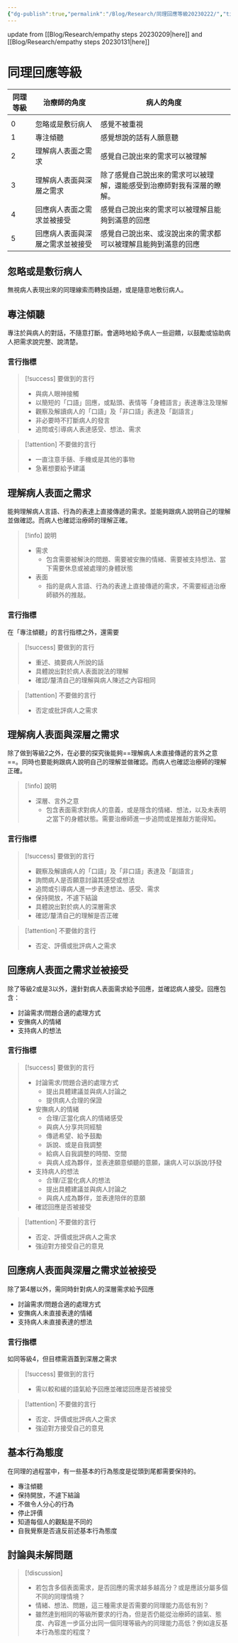 ```yaml
---
{"dg-publish":true,"permalink":"/Blog/Research/同理回應等級20230222/","title":"同理回應等級","tags":["blog","empathy/course","manuscript","ideas"]}
---
```



update from [[Blog/Research/empathy steps 20230209\|here]] and [[Blog/Research/empathy steps 20230131\|here]]

# 同理回應等級

| 同理等級 | 治療師的角度           | 病人的角度                               |
| ---- | ---------------- | ----------------------------------- |
|      |                  |                                     |
| 0    | 忽略或是敷衍病人         | 感覺不被重視                              |
| 1    | 專注傾聽             | 感覺想說的話有人願意聽                         |
| 2    | 理解病人表面之需求        | 感覺自己說出來的需求可以被理解                     |
| 3    | 理解病人表面與深層之需求     | 除了感覺自己說出來的需求可以被理解，還能感受到治療師對我有深層的瞭解。 |
| 4    | 回應病人表面之需求並被接受    | 感覺自己說出來的需求可以被理解且能夠到滿意的回應            |
| 5    | 回應病人表面與深層之需求並被接受 | 感覺自己說出來、或沒說出來的需求都可以被理解且能夠到滿意的回應     |

## 忽略或是敷衍病人

無視病人表現出來的同理線索而轉換話題，或是隨意地敷衍病人。


## 專注傾聽

專注於與病人的對話，不隨意打斷。會適時地給予病人一些迴饋，以鼓勵或協助病人把需求說完整、說清楚。

### 言行指標

> [!success] 要做到的言行
> - 與病人眼神接觸
> - 以簡短的「口語」回應，或點頭、表情等「身體語言」表達專注及理解
> - 觀察及解讀病人的「口語」及「非口語」表達及「副語言」
> - 非必要時不打斷病人的發言
> - 追問或引導病人表達感受、想法、需求

> [!attention] 不要做的言行
> - 一直注意手錶、手機或是其他的事物
> - 急著想要給予建議

## 理解病人表面之需求

能夠理解病人言語、行為的表達上直接傳遞的需求。並能夠跟病人說明自己的理解並做確認。而病人也確認治療師的理解正確。


> [!info] 說明
> - 需求
>     - 包含需要被解決的問題、需要被安撫的情緒、需要被支持想法、當下需要休息或被處理的身體狀態
> - 表面
>     - 指的是病人言語、行為的表達上直接傳遞的需求，不需要經過治療師額外的推敲。

### 言行指標

在「專注傾聽」的言行指標之外，還需要

> [!success] 要做到的言行
> - 重述、摘要病人所說的話
> - 具體說出對於病人表面說法的理解
> - 確認/釐清自己的理解與病人陳述之內容相同

> [!attention] 不要做的言行
> - 否定或批評病人之需求




## 理解病人表面與深層之需求

除了做到等級2之外，在必要的探究後能夠==理解病人未直接傳遞的言外之意==。同時也要能夠跟病人說明自己的理解並做確認。而病人也確認治療師的理解正確。

> [!info] 說明
> - 深層、言外之意
>     - 包含表面需求對病人的意義，或是隱含的情緒、想法，以及未表明之當下的身體狀態。需要治療師進一步追問或是推敲方能得知。

### 言行指標

> [!success] 要做到的言行
> - 觀察及解讀病人的「口語」及「非口語」表達及「副語言」
> - 詢問病人是否願意討論其感受或想法
> - 追問或引導病人進一步表達想法、感受、需求
> - 保持開放，不遽下結論
> - 具體說出對於病人的深層需求
> - 確認/釐清自己的理解是否正確

> [!attention] 不要做的言行
> - 否定、評價或批評病人之需求

## 回應病人表面之需求並被接受

除了等級2或是3以外，還針對病人表面需求給予回應，並確認病人接受。回應包含：

- 討論需求/問題合適的處理方式
- 安撫病人的情緒
- 支持病人的想法

### 言行指標

> [!success] 要做到的言行
> - 討論需求/問題合適的處理方式
>     - 提出具體建議並與病人討論之
>     - 提供病人合理的保證
> - 安撫病人的情緒
>     - 合理/正當化病人的情緒感受
>     - 與病人分享共同經驗
>     - 傳遞希望、給予鼓勵
>     - 訴說、或是自我調整
>     - 給病人自我調整的時間、空間
>     - 與病人成為夥伴，並表達願意傾聽的意願，讓病人可以訴說/抒發
> - 支持病人的想法
>     - 合理/正當化病人的想法
>     - 提出具體建議並與病人討論之
>     - 與病人成為夥伴，並表達陪伴的意願
> - 確認回應是否被接受


> [!attention] 不要做的言行
> - 否定、評價或批評病人之需求
> - 強迫對方接受自己的意見

## 回應病人表面與深層之需求並被接受

除了第4層以外，需同時針對病人的深層需求給予回應

- 討論需求/問題合適的處理方式
- 安撫病人未直接表達的情緒
- 支持病人未直接表達的想法

### 言行指標

如同等級4，但目標需涵蓋到深層之需求

> [!success] 要做到的言行
> - 需以較和緩的語氣給予回應並確認回應是否被接受

> [!attention] 不要做的言行
> - 否定、評價或批評病人之需求
> - 強迫對方接受自己的意見

## 基本行為態度

在同理的過程當中，有一些基本的行為態度是從頭到尾都需要保持的。

- 專注傾聽
- 保持開放，不遽下結論
- 不做令人分心的行為
- 停止評價
- 知道每個人的觀點是不同的
- 自我覺察是否違反前述基本行為態度

## 討論與未解問題

> [!discussion]
>
> - 若包含多個表面需求，是否回應的需求越多越高分？或是應該分屬多個不同的同理情境？
> - 情緒、想法、問題，這三種需求是否需要的同理能力高低有別？
> - 雖然達到相同的等級所要求的行為，但是否仍能從治療師的語氣、態度、內容進一步區分出同一個同理等級內的同理能力高低？例如違反基本行為態度的程度？
